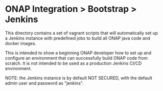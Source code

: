 
# ONAP Integration > Bootstrap > Jenkins

This directory contains a set of vagrant scripts that will automatically set up a Jenkins instance
with predefined jobs to build all ONAP java code and docker images.

This is intended to show a beginning ONAP developer how to set up and configure an environment that
can successfully build ONAP code from scratch.  It is not intended to be used as a production
Jenkins CI/CD environment.

NOTE: the Jenkins instance is by default NOT SECURED, with the default admin user and password as "jenkins".

